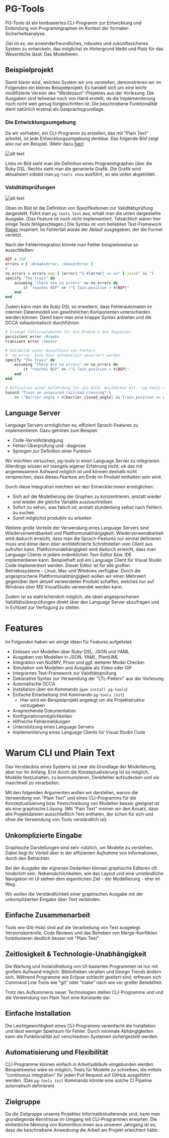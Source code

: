# PG-Tools

PG-Tools ist ein textbasiertes CLI-Programm zur Entwicklung und Einbindung von
Programmgraphen im Kontext der formalen Sicherheitsanalyse.

Ziel ist es, ein anwenderfreundliches, robustes und zukunftssicheres System zu entwickeln,
das möglichst im Hintergrund bleibt und Platz für das Wesentliche lässt: Das Modellieren.

## Beispielprojekt

Damit klarer wird, welches System wir uns vorstellen, demonstrieren wir im Folgenden ein kleines
Beispielprojekt. Es handelt sich um eine leicht modifizierte Version 
des "Weidezaun"-Projektes aus der Vorlesung.
Die Ausgaben sind teilweise noch von Hand erstellt, da die Implementierung noch
nicht weit genug fortgeschritten ist.
Die beschriebene Funktionalität dient natürlich erstmal als Gesprächsgrundlage.

### Die Entwicklungsumgebung

Da wir vorhaben, ein CLI-Programm zu erstellen, das mit "Plain Text" arbeitet,
ist jede Entwicklungsumgebung denkbar.
Das folgende Bild zeigt also nur ein Beispiel.
(Mehr dazu [hier](#warum-cli-und-plain-text))

![alt text](./definition.png)

Links im Bild sieht man die Definition eines Programmgraphen über die
Ruby DSL. Rechts sieht man die generierte Grafik. Die Grafik wird aktualisiert sobald
man `pg-tools show` ausführt, so wie unten abgebildet.

### Validitätsprüfungen

![alt text](./validity.png)

Oben im Bild ist die Definition von Spezifikationen zur Validitätsprüfung dargestellt.
Führt man `pg-tools test` aus, erhält man die unten dargestellte Ausgabe.
(Das Feature ist noch nicht implementiert. Tatsächlich wären hier einige Tests fehlgeschlagen.)
Die Syntax ist vom beliebten Test-Framework [Rspec](https://rspec.info/) inspiriert. 
Im Fehlerfall würde der Ablauf ausgegeben, der die Formel verletzt.

Nach der Fehlerintegration könnte man Fehler beispielsweise so ausschließen:

```ruby
BEP = 150
errors = [ :BreaksError, :SensorError ]
# ...
no_errors = errors.map { |error| "G #{error} == no" }.join(" && ")
specify "The train" do
    assuming "there are no errors" => no_errors do
        it "reaches BEP" => :"G Tain.position > #{BEP}"
    end
end
```

Zudem kann man die Ruby DSL so erweitern, dass Fehlerautomaten
im internen Datenmodell von gewöhnlichen Komponenten unterschieden werden können.
Damit kann man eine knappe Syntax anbieten und die DCCA vollautomatisch durchführen:

```ruby
# Erzeugt Fehlerautomaten für die Bremse & den Zugsensor
persistent error :Breaks
transient error :Sensor

# Validität unter Ausschluss von Fehlern
# 'no_erros' kann hier automatisch generiert werden
specify "The train" do
    assuming "there are no errors" => no_errors do
        it "reaches BEP" => :"G Tain.position > #{BEP}"
    end
end

# Definition einer Gefährdung für die DCCA. Ausführbar mit: 'pg-tools dcca'
hazard "Train on unsecured railroad crossing" \
    => :"Barrier.angle > #{barrier_closed_angle} && Train.position >= #{train_pos_gep} && Train.position <= #{tain_pos_sp}"
```

## Language Server

Language Servers ermöglichen es, effizient Sprach-Features zu implementieren. Dazu gehören zum Beispiel:
- Code-Vervollständigung
- Fehler-Überprüfung und -diagnose
- Springen zur Definition einer Funktion

Wir möchten versuchen, pg-tools in einen Language Server zu integrieren. Allerdings wissen wir mangels eigener Erfahrung nicht, ob das mit angemessenem Aufwand möglich ist und können deshalb nicht versprechen, dass dieses Fearture am Ende im Produkt enthalten sein wird.

Durch diese Integration möchten wir den Entwickler:innen ermöglichen:
- Sich auf die Modellierung der Graphen zu konzentrieren, anstatt wieder und wieder die gleiche Variable auszuschreiben
- Sofort zu sehen, was falsch ist, anstatt stundenlang selbst nach Fehlern zu suchen
- Somit möglichst produktiv zu arbeiten

Weitere große Vorteile der Verwendung eines Language Servers sind Wiederverwendbarkeit und Plattformunabhängigkeit.
Wiederverwendbarkeit wird dadurch erreicht, dass man die Sprach-Features nur einmal definieren muss
und diese dann über wohldefinierte Schnittstellen vom Client aus aufrufen kann.
Plattformunabhängigkeit wird dadurch erreicht, dass man Language Clients in jedem erdenklichen Text-Editor bzw. IDE implementieren kann.
Beispielhaft soll ein Language Client für Visual Studio Code implementiert werden.
Dieser Editor ist für alle großen Betriebssysteme - Linux, Mac und Windows verfügbar.
Durch die angesprochene Plattformunabhängigkeit wollen wir einen Mehrwert gegenüber dem
aktuell verwendeten Produkt schaffen, welches nur auf Windows über MS VisualStudio verwendet werden kann.

Zudem ist es wahrscheinlich möglich, die oben angesprochenen Validitätsüberprüfungen direkt
über den Language Server abzufragen und in Echtzeit zur Verfügung zu stellen.

# Features

Im Folgenden haben wir einige Ideen für Features aufgelistet:

- Einlesen von Modellen über Ruby-DSL, JSON und YAML
- Ausgeben von Modellen in JSON, YAML, PlantUML
- Integration von NuSMV, Prism und ggf. weiterer Model Checker.
- Simulation von Modellen und Ausgabe als Video oder GIF
- Integriertes Test-Framework zur Validitätsprüfung
- Deklarative Syntax zur Verwendung der "LTL-Pattern" aus der Vorlesung
- Automatische DCCA
- Installation über ein Kommando (`gem install pg-tools`)
- Einfache Einarbeitung (mit Kommando `pg-tools init`)
    - Hier wird ein Beispielprojekt angelegt um die Projektstruktur vorzugeben
- Ansprechende Dokumentation
- Konfigurationsmöglichkeiten  
- Hilfreiche Fehlermeldungen
- Unterstützung eines Language Servers
- Implementierung eines Language Clients für Visual Studio Code

# Warum CLI und Plain Text

Das Verständnis eines Systems ist zwar die Grundlage der Modellierung, aber nur ihr Anfang.
Erst durch die Konzeptualisierung ist es möglich, Modelle festzuhalten, zu kommunizieren, 
Denkfehler aufzudecken und sie maschinell zu verarbeiten.

Mit den folgenden Argumenten wollen wir darstellen, warum die Verwendung von "Plain Text" und eines CLI-Programms
für die Konzeptualisierung bzw. Festschreibung von Modellen besser geeignet ist als eine graphische Lösung.
(Mit "Pain Text" meinen wir den Ansatz, dass alle Projektdateien ausschließlich Text enthaten,
der schon für sich und ohne die Verwendung von Tools verständlich ist)

## Unkomplizierte Eingabe

Graphische Darstellungen sind sehr nützlich, um Modelle zu verstehen.
Dabei liegt ihr Vorteil aber in der effizienten *Aufnahme* von Informationen,
durch den Betrachter.

Bei der *Ausgabe* der eignenen Gedanken können graphische Editoren oft hinderlich sein.
Nebensächlichkeiten, wie das Layout und eine umständliche Navigation im UI
stehen dem eigentlichen Ziel - der Modellierung - eher im Weg.

Wir wollen die Verständlichkeit einer graphischen Ausgabe
mit der unkomplizierten Eingabe über Text verbinden.

## Einfache Zusammenarbeit

Tools wie Git(-Hub) sind auf die Verarbeitung von Text ausgelegt.
Versionskontrolle, Code Reviews und das Beheben von Merge-Konflikten
funktionieren deutlich besser mit "Plain Text".

## Zeitlosigkeit & Technologie-Unabhängigkeit

Die Wartung und Instandhaltung von UI-basierten Programmen ist nur mit großem Aufwand möglich.
Bibliotheken veralten und Design Trends ändern sich. Während Programme wie Eclipse schlecht gealtert sind, 
erfreuen sich Command Line Tools wie "git" oder "make" nach wie vor großer Beliebtheit.

Trotz des Aufkommens neuer Technologien stellen CLI-Programme und und die Verwendung von
Plain Text eine Konstante dar.

## Einfache Installation

Die Leichtgewichtigkeit eines CLI-Programms vereinfacht die Installation und lässt weniger
Spielraum für Fehler. Durch minimale Abhängigkeiten kann die Funktionalität
auf verschiednen Systemen sichergestellt werden.

## Automatisierung und Flexibilität

CLI-Programme können einfach in Arbeitsabläufe eingebunden werden.
Beispielsweise wäre es möglich, Tests für Modelle zu schreiben, die mittels "continuous integration"
für jeden Pull Request auf GitHub ausgeführt werden.
(Das `pg-tools init` Kommando könnte eine solche CI Pipeline automatisch definieren)

## Zielgruppe

Da die Zielgruppe unseres Projektes Informatikstudierende sind,
kann man grundlegende Kenntnisse im Umgang mit CLI-Programmen erwarten.
Die einheitliche Meinung von Kommiliton:innen aus unserem Jahrgang ist es,
dass die beschriebene Anwednung die Arbeit am Projekt erleichtert hätte.
